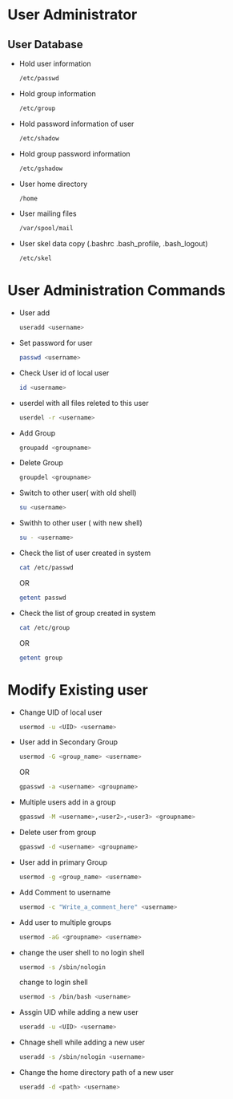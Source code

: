# User Administrator
## User Database
- Hold user information
  ```bash
  /etc/passwd 
  ```
- Hold group information
  ```bash
  /etc/group 
  ```
- Hold password information of user
  ```bash
  /etc/shadow
  ```
- Hold group password information
  ```bash
  /etc/gshadow 
  ```
- User home directory
  ```bash
  /home
  ```
- User mailing files
  ```bash
  /var/spool/mail 
  ```
- User skel data copy (.bashrc .bash_profile, .bash_logout)
  ```bash
  /etc/skel
  ```
# User Administration Commands
- User add
  ```bash
  useradd <username>
  ```
- Set password for user 
  ```bash
  passwd <username>
  ```
- Check User id of local user
  ```bash
  id <username>
  ```
- userdel with all files releted to this user
  ```bash
  userdel -r <username>
  ```
- Add Group
  ```bash
  groupadd <groupname>
  ```
- Delete Group
  ```bash
  groupdel <groupname>
  ```
- Switch to other user( with old shell)
  ```bash
  su <username>
  ```
- Swithh to other user ( with new shell)
  ```bash
  su - <username>
  ```
- Check the list of user created in system
  ```bash
  cat /etc/passwd
  ```
  OR
  ```bash
  getent passwd
  ```
- Check the list of group created in system
  ```bash
  cat /etc/group
  ```
  OR
  ```bash
  getent group
  ```
# Modify Existing user
- Change UID of local user
  ```bash
  usermod -u <UID> <username>
  ```
- User add in Secondary Group
  ```bash
  usermod -G <group_name> <username>
  ```
  OR
  ```bash
  gpasswd -a <username> <groupname>
  ```
- Multiple users add in a group
  ```bash
  gpasswd -M <username>,<user2>,<user3> <groupname>
  ```
- Delete user from group
  ```bash
  gpasswd -d <username> <groupname>
  ```
- User add in primary Group
  ```bash
  usermod -g <group_name> <username>
  ```
- Add Comment to username
  ```bash
  usermod -c "Write_a_comment_here" <username>
  ```  
- Add user to multiple groups
  ```bash
  usermod -aG <groupname> <username>
  ```
- change the user shell to no login shell 
  ```bash
  usermod -s /sbin/nologin
  ```
  change to login shell
  ```bash
  usermod -s /bin/bash <username>
  ```
- Assgin UID while adding a new user
  ```bash
  useradd -u <UID> <username>
  ```
- Chnage shell while adding a new user
  ```bash
  useradd -s /sbin/nologin <username>
  ```
- Change the home directory path of a new user
  ```bash
  useradd -d <path> <username>
  ```
